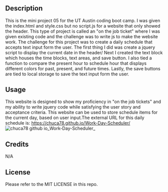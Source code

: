# <Work-Day-Scheduler>

## Description

This is the mini project 05 for the UT Austin coding boot camp. I was given the index.html and style.css but no script.js for a website that only showed the header. This type of project is called an "on the job ticket" where I was given existing code and the challenge was to write js to make the website work. The challenge for this project was to create a daily schedule that accepts text input form the user. The first thing I did was create a jquery script to display the current date in the header/ Next I created the text block which houses the time blocks, text areas, and save button. I also tied a function to compare the present hour to schedule hour that displays different colors for past, present, and future times. Lastly, the save buttons are tied to local storage to save the text input form the user.

## Usage

This website is designed to show my proficiency in "on the job tickets" and my ability to write jquery code while satisfying the user story and acceptance criteria. This website can be used to store schedule items for the current day, based on user input.The external URL for this daily schedule is:
https://chuca78.github.io/Work-Day-Scheduler/
![chuca78 github io_Work-Day-Scheduler_](https://user-images.githubusercontent.com/97859682/196571406-2a2093ab-cf7d-474d-8f3b-b5d4cb059042.png)




## Credits

N/A

## License

Please refer to the MIT LICENSE in this repo.
